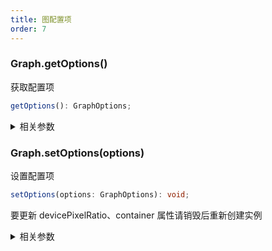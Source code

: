 ```yaml
---
title: 图配置项
order: 7
---
```


### Graph.getOptions()

获取配置项

```typescript
getOptions(): GraphOptions;
```

<details><summary>相关参数</summary>

**返回值**：

- **类型：** [GraphOptions](../api/reference/g6.graphoptions.zh.md)

- **描述：** 配置项

</details>

### Graph.setOptions(options)

设置配置项

```typescript
setOptions(options: GraphOptions): void;
```

要更新 devicePixelRatio、container 属性请销毁后重新创建实例

<details><summary>相关参数</summary>

<table><thead><tr><th>

参数

</th><th>

类型

</th><th>

描述

</th></tr></thead>
<tbody><tr><td>

options

</td><td>

[GraphOptions](../api/reference/g6.graphoptions.zh.md)

</td><td>

配置项

</td></tr>
</tbody></table>

**返回值**：

- **类型：** void

</details>
